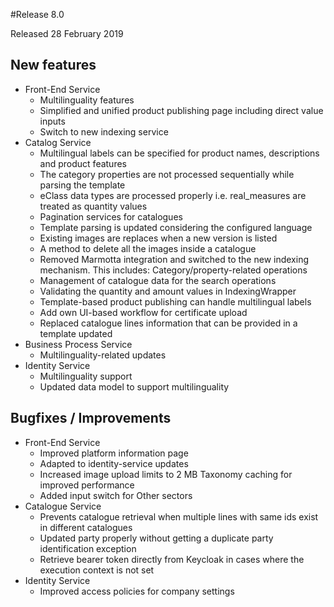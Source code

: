 #Release 8.0

Released 28 February 2019

## New features

- Front-End Service
  - Multilinguality features
  - Simplified and unified product publishing page including direct value inputs
  - Switch to new indexing service
- Catalog Service
  - Multilingual labels can be specified for product names, descriptions and product features
  - The category properties are not processed sequentially while parsing the template
  - eClass data types are processed properly i.e. real_measures are treated as quantity values
  - Pagination services for catalogues
  - Template parsing is updated considering the configured language
  - Existing images are replaces when a new version is listed
  - A method to delete all the images inside a catalogue
  - Removed Marmotta integration and switched to the new indexing mechanism. This includes: Category/property-related operations
  - Management of catalogue data for the search operations
  - Validating the quantity and amount values in IndexingWrapper
  - Template-based product publishing can handle multilingual labels
  - Add own UI-based workflow for certificate upload
  - Replaced catalogue lines information that can be provided in a template updated
- Business Process Service 
  - Multilinguality-related updates
- Identity Service
  - Multilinguality support
  - Updated data model to support multilinguality

## Bugfixes / Improvements

- Front-End Service
  - Improved platform information page
  - Adapted to identity-service updates
  - Increased image upload limits to 2 MB Taxonomy caching for improved performance
  - Added input switch for Other sectors
- Catalogue Service
  - Prevents catalogue retrieval when multiple lines with same ids exist in different catalogues
  - Updated party properly without getting a duplicate party identification exception
  - Retrieve bearer token directly from Keycloak in cases where the execution context is not set
- Identity Service
  - Improved access policies for company settings